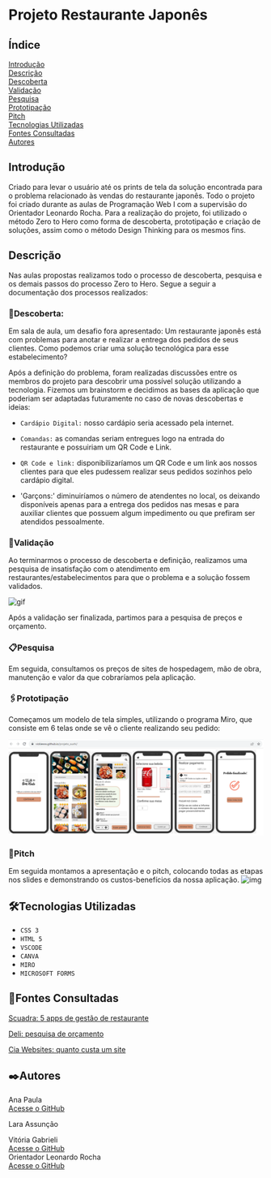 # Projeto Restaurante Japonês
## Índice

[Introdução](https://github.com/vickieww/projeto_sushi#introdu%C3%A7%C3%A3o)  
[Descrição](https://github.com/vickieww/projeto_sushi#descri%C3%A7%C3%A3o)  
[Descoberta](https://github.com/vickieww/projeto_sushi#-descoberta)  
[Validação](https://github.com/vickieww/projeto_sushi#valida%C3%A7%C3%A3o)  
[Pesquisa](https://github.com/vickieww/projeto_sushi#pesquisa)  
[Prototipação](https://github.com/vickieww/projeto_sushi#prototipa%C3%A7%C3%A3o)  
[Pitch](https://github.com/vickieww/projeto_sushi#pitch)  
[Tecnologias Utilizadas](https://github.com/vickieww/projeto_sushi#tecnologias-utilizadas)  
[Fontes Consultadas](https://github.com/vickieww/projeto_sushi#fontes-consultadas)  
[Autores](https://github.com/vickieww/projeto_sushi#autores)  


## Introdução 
Criado para levar o usuário até os prints de tela da solução encontrada para o problema relacionado às vendas do restaurante japonês. Todo o projeto foi criado durante as aulas de Programação Web I com a supervisão do Orientador Leonardo Rocha. Para a realização do projeto, foi utilizado o método Zero to Hero como forma de descoberta, prototipação e criação de soluções, assim como o método Design Thinking para os mesmos fins.

## Descrição  

Nas aulas propostas realizamos todo o processo de descoberta, pesquisa e os demais passos do processo Zero to Hero. Segue a seguir a documentação dos processos realizados:  



### 🚀Descoberta:


Em sala de aula, um desafio fora apresentado: Um restaurante japonês está com problemas para anotar e realizar a entrega dos pedidos de seus clientes. Como podemos criar uma solução tecnológica para esse estabelecimento? 

Após a definição do problema, foram realizadas discussões entre os membros do projeto para descobrir uma possível solução utilizando a tecnologia. Fizemos um brainstorm e decidimos as bases da aplicação que poderiam ser adaptadas futuramente no caso de novas descobertas e ideias: 

- ``Cardápio Digital:`` nosso cardápio seria acessado pela internet. 

- ``Comandas:`` as comandas seriam entregues logo na entrada do restaurante e possuiriam um QR Code e Link. 

- ``QR Code e link:`` disponibilizaríamos um QR Code e um link aos nossos clientes para que eles pudessem realizar seus pedidos sozinhos pelo cardápio digital. 

- 'Garçons:' diminuiríamos o número de atendentes no local, os deixando disponíveis apenas para a entrega dos pedidos nas mesas e para auxiliar clientes que possuem algum impedimento ou que prefiram ser atendidos pessoalmente. 

### 📄Validação 

Ao terminarmos o processo de descoberta e definição, realizamos uma pesquisa de insatisfação com o atendimento em restaurantes/estabelecimentos para que o problema e a solução fossem validados. 

![gif](imagPes/telaPesquisa.gif) 

Após a validação ser finalizada, partimos para a pesquisa de preços e orçamento. 

### 📋Pesquisa 

Em seguida, consultamos os preços de sites de hospedagem, mão de obra, manutenção e valor da que cobraríamos pela aplicação. 

### 🖇️Prototipação 

Começamos um modelo de tela simples, utilizando o programa Miro, que consiste em 6 telas onde se vê o cliente realizando seu pedido:  

![img](imagPes/telaPro.png)  

### 🎁Pitch 

Em seguida montamos a apresentação e o pitch, colocando todas as etapas nos slides e demonstrando os custos-benefícios da nossa aplicação. 
![img](imagPes/telaPitch.gif)

## 🛠️Tecnologias Utilizadas 

- ``CSS 3``
- ``HTML 5``
- ``VSCODE``
- ``CANVA``
- ``MIRO``
- ``MICROSOFT FORMS``

## 📌Fontes Consultadas

[Scuadra: 5 apps de gestão de restaurante](https://www.scuadra.com.br/blog/5-apps-de-gestao-para-restaurante-que-voce-precisa-conhecer/) 

[Deli: pesquisa de orçamento](https://deli.com.br/pt-br/criar-uma-conta/?device=m&utm_term=programa%20para%20restaurante&utm_campaign=FUDO_BR_SEARCH_General&utm_source=adwords&utm_medium=ppc&hsa_acc=1925680188&hsa_cam=17567554209&hsa_grp=137872578853&hsa_ad=641670479464&hsa_src=g&hsa_tgt=kwd-306025781&hsa_kw=programa%20para%20restaurante&hsa_mt=b&hsa_net=adwords&hsa_ver=3&gad=1&gclid=CjwKCAjw3oqoBhAjEiwA_UaLttNTsC8ZMWB-9alEBS-FyByz6UEdi08_8OEy-KxjjZlX8RLMkkwP2hoC89IQAvD_BwE) 

[Cia Websites: quanto custa um site](https://www.ciawebsites.com.br/sites/quanto-custa-um-site/#:~:text=A%20cria%C3%A7%C3%A3o%20de%20um%20site,esses%20valores%20nos%20t%C3%B3picos%20anteriores.) 

## ✒️Autores 

Ana Paula  
[Acesse o GitHub](https://github.com/anapaulacd)  

Lara Assunção   

Vitória Gabrieli  
[Acesse o GitHub](https://github.com/vickieww)  
Orientador Leonardo Rocha  
[Acesse o GitHub](https://github.com/LeonardoRochaMarista)
